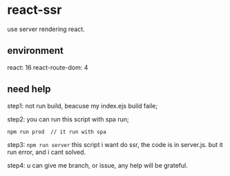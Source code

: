 # react-ssr
use server rendering react.

## environment
react: 16
react-route-dom: 4


## need help

step1: not run build, beacuse my index.ejs build faile;

step2: you can run this script with spa run;
```
npm run prod  // it run with spa
```

step3: `npm run server` this script i want do ssr, the code is in server.js. but it run error, and i cant solved.

step4: u can give me branch, or issue, any help will be grateful.